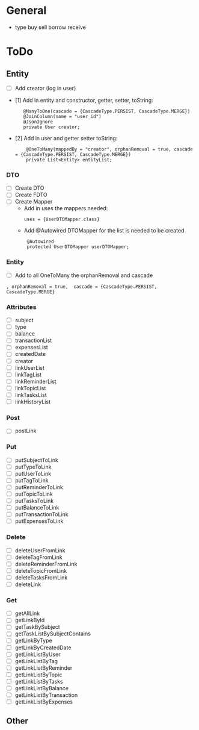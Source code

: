 # General

- type buy sell borrow receive

# ToDo

## Entity

- [ ] Add creator (log in user)
- [1] Add in entity and constructor, getter, setter, toString:
   ```
      @ManyToOne(cascade = {CascadeType.PERSIST, CascadeType.MERGE})
      @JoinColumn(name = "user_id")
      @JsonIgnore
      private User creator;
  ```
- [2] Add in user and getter setter toString:
  ```
      @OneToMany(mappedBy = "creator", orphanRemoval = true, cascade = {CascadeType.PERSIST, CascadeType.MERGE})
      private List<Entity> entityList;
  ```

### DTO

- [ ] Create DTO
- [ ] Create FDTO
- [ ] Create Mapper
    - Add in uses the mappers needed:
      ```
      uses = {UserDTOMapper.class}
      ```
    - Add @Autowired DTOMapper for the list is needed to be created
      ```
       @Autowired
       protected UserDTOMapper userDTOMapper;
      ```

### Entity

- [ ] Add to all OneToMany the orphanRemoval and cascade

```
, orphanRemoval = true,  cascade = {CascadeType.PERSIST, CascadeType.MERGE}
```

### Attributes

- [ ] subject
- [ ] type
- [ ] balance
- [ ] transactionList
- [ ] expensesList
- [ ] createdDate
- [ ] creator
- [ ] linkUserList
- [ ] linkTagList
- [ ] linkReminderList
- [ ] linkTopicList
- [ ] linkTasksList
- [ ] linkHistoryList

### Post

- [ ] postLink

### Put

- [ ] putSubjectToLink
- [ ] putTypeToLink
- [ ] putUserToLink
- [ ] putTagToLink
- [ ] putReminderToLink
- [ ] putTopicToLink
- [ ] putTasksToLink
- [ ] putBalanceToLink
- [ ] putTransactionToLink
- [ ] putExpensesToLink

### Delete

- [ ] deleteUserFromLink
- [ ] deleteTagFromLink
- [ ] deleteReminderFromLink
- [ ] deleteTopicFromLink
- [ ] deleteTasksFromLink
- [ ] deleteLink

### Get

- [ ] getAllLink
- [ ] getLinkById
- [ ] getTaskBySubject
- [ ] getTaskListBySubjectContains
- [ ] getLinkByType
- [ ] getLinkByCreatedDate
- [ ] getLinkListByUser
- [ ] getLinkListByTag
- [ ] getLinkListByReminder
- [ ] getLinkListByTopic
- [ ] getLinkListByTasks
- [ ] getLinkListByBalance
- [ ] getLinkListByTransaction
- [ ] getLinkListByExpenses

## Other
